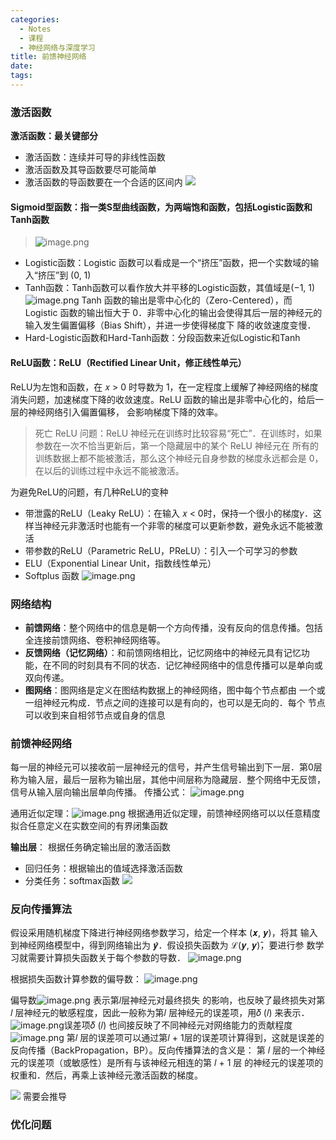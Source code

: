 ```yaml
---
categories:
  - Notes
  - 课程
  - 神经网络与深度学习
title: 前馈神经网络
date: 
tags:
---
```


### 激活函数
**激活函数：最关键部分**
- 激活函数：连续并可导的非线性函数
- 激活函数及其导函数要尽可能简单
- 激活函数的导函数要在一个合适的区间内
![](https://cdn.jsdelivr.net/gh/zhengyangWang1/image@main/img/20230921102752.png)

#### Sigmoid型函数：指一类S型曲线函数，为两端饱和函数，包括Logistic函数和Tanh函数
>![image.png](https://cdn.jsdelivr.net/gh/zhengyangWang1/image@main/img/20230924105310.png)

- Logistic函数：Logistic 函数可以看成是一个“挤压”函数，把一个实数域的输入“挤压”到 (0, 1)
- Tanh函数：Tanh函数可以看作放大并平移的Logistic函数，其值域是(−1, 1)
![image.png](https://cdn.jsdelivr.net/gh/zhengyangWang1/image@main/img/20230924105110.png)
Tanh 函数的输出是零中心化的（Zero-Centered），而 Logistic 函数的输出恒大于 0．非零中心化的输出会使得其后一层的神经元的输入发生偏置偏移（Bias Shift），并进一步使得梯度下 降的收敛速度变慢．
- Hard-Logistic函数和Hard-Tanh函数：分段函数来近似Logistic和Tanh

#### ReLU函数：ReLU（Rectified Linear Unit，修正线性单元）
ReLU为左饱和函数，在 𝑥 > 0 时导数为 1，在一定程度上缓解了神经网络的梯度消失问题，加速梯度下降的收敛速度。ReLU 函数的输出是非零中心化的，给后一层的神经网络引入偏置偏移， 会影响梯度下降的效率。
>死亡 ReLU 问题：ReLU 神经元在训练时比较容易“死亡”．在训练时，如果参数在一次不恰当更新后，第一个隐藏层中的某个 ReLU 神经元在 所有的训练数据上都不能被激活，那么这个神经元自身参数的梯度永远都会是 0，在以后的训练过程中永远不能被激活。

为避免ReLU的问题，有几种ReLU的变种
- 带泄露的ReLU（Leaky ReLU）：在输入 𝑥 < 0时，保持一个很小的梯度𝛾．这样当神经元非激活时也能有一个非零的梯度可以更新参数，避免永远不能被激活
- 带参数的ReLU（Parametric ReLU，PReLU）：引入一个可学习的参数
- ELU（Exponential Linear Unit，指数线性单元）
- Softplus 函数
![image.png](https://cdn.jsdelivr.net/gh/zhengyangWang1/image@main/img/20230924110331.png)

### 网络结构

- **前馈网络**：整个网络中的信息是朝一个方向传播，没有反向的信息传播。包括全连接前馈网络、卷积神经网络等。
- **反馈网络（记忆网络）**：和前馈网络相比，记忆网络中的神经元具有记忆功能，在不同的时刻具有不同的状态．记忆神经网络中的信息传播可以是单向或双向传递。
- **图网络**：图网络是定义在图结构数据上的神经网络，图中每个节点都由 一个或一组神经元构成．节点之间的连接可以是有向的，也可以是无向的．每个 节点可以收到来自相邻节点或自身的信息


### 前馈神经网络
每一层的神经元可以接收前一层神经元的信号，并产生信号输出到下一层．第0层称为输入层，最后一层称为输出层，其他中间层称为隐藏层．整个网络中无反馈，信号从输入层向输出层单向传播。
传播公式：
![image.png](https://cdn.jsdelivr.net/gh/zhengyangWang1/image@main/img/20230924112107.png)

通用近似定理：![image.png](https://cdn.jsdelivr.net/gh/zhengyangWang1/image@main/img/20230924112220.png)
根据通用近似定理，前馈神经网络可以以任意精度拟合任意定义在实数空间的有界闭集函数

**输出层**： 根据任务确定输出层的激活函数
- 回归任务：根据输出的值域选择激活函数
- 分类任务：softmax函数
![](https://cdn.jsdelivr.net/gh/zhengyangWang1/image@main/img/20230921110000.png)

### 反向传播算法

假设采用随机梯度下降进行神经网络参数学习，给定一个样本 (𝒙, 𝒚)，将其 输入到神经网络模型中，得到网络输出为 𝒚̂．假设损失函数为 ℒ(𝒚, 𝒚)̂，要进行参 数学习就需要计算损失函数关于每个参数的导数．
![image.png](https://cdn.jsdelivr.net/gh/zhengyangWang1/image@main/img/20230924130625.png)

根据损失函数计算参数的偏导数：
![image.png](https://cdn.jsdelivr.net/gh/zhengyangWang1/image@main/img/20230924130632.png)


偏导数![image.png](https://cdn.jsdelivr.net/gh/zhengyangWang1/image@main/img/20230924130544.png)
表示第𝑙层神经元对最终损失 的影响，也反映了最终损失对第𝑙 层神经元的敏感程度，因此一般称为第𝑙 层神经元的误差项，用𝛿 (𝑙) 来表示．![image.png](https://cdn.jsdelivr.net/gh/zhengyangWang1/image@main/img/20230924130525.png)误差项𝛿 (𝑙) 也间接反映了不同神经元对网络能力的贡献程度
![image.png](https://cdn.jsdelivr.net/gh/zhengyangWang1/image@main/img/20230924131107.png)
第𝑙 层的误差项可以通过第𝑙 + 1层的误差项计算得到，这就是误差的反向传播（BackPropagation，BP）。反向传播算法的含义是： 第 𝑙 层的一个神经元的误差项（或敏感性）是所有与该神经元相连的第 𝑙 + 1 层 的神经元的误差项的权重和．然后，再乘上该神经元激活函数的梯度。


![](https://cdn.jsdelivr.net/gh/zhengyangWang1/image@main/img/20230921111754.png)
需要会推导

### 优化问题
